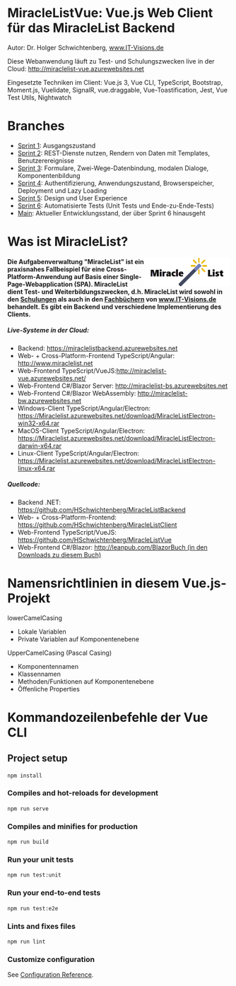 # MiracleListVue: Vue.js Web Client für das MiracleList Backend
Autor: Dr. Holger Schwichtenberg, <a href="http://www.IT-Visions.de">www.IT-Visions.de</a>

Diese Webanwendung läuft zu Test- und Schulungszwecken live in der Cloud: <a href="http://miraclelist-vue.azurewebsites.net">http://miraclelist-vue.azurewebsites.net</a>

Eingesetzte Techniken im Client: Vue.js 3, Vue CLI, TypeScript, Bootstrap, Moment.js, Vuelidate, SignalR, vue.draggable, Vue-Toastification, Jest, Vue Test Utils, Nightwatch

# Branches
- <a href="https://github.com/HSchwichtenberg/MiracleListVue/tree/Sprint1">Sprint 1</a>: Ausgangszustand
- <a href="https://github.com/HSchwichtenberg/MiracleListVue/tree/Sprint2">Sprint 2</a>: REST-Dienste nutzen, Rendern von Daten mit Templates, Benutzerereignisse
- <a href="https://github.com/HSchwichtenberg/MiracleListVue/tree/Sprint3">Sprint 3</a>: Formulare, Zwei-Wege-Datenbindung, modalen Dialoge, Komponentenbildung
- <a href="https://github.com/HSchwichtenberg/MiracleListVue/tree/Sprint4">Sprint 4</a>: Authentifizierung, Anwendungszustand, Browserspeicher, Deployment und Lazy Loading
- <a href="https://github.com/HSchwichtenberg/MiracleListVue/tree/Sprint5">Sprint 5</a>: Design und User Experience 
- <a href="https://github.com/HSchwichtenberg/MiracleListVue/tree/Sprint6">Sprint 6</a>: Automatisierte Tests (Unit Tests und Ende-zu-Ende-Tests)
- <a href="https://github.com/HSchwichtenberg/MiracleListVue/tree/Main">Main</a>: Aktueller Entwicklungsstand, der über Sprint 6 hinausgeht

# Was ist MiracleList?
<img align="right" src="/public/img/MiracleListLogo.jpg">
 <h4>Die Aufgabenverwaltung "MiracleList" ist ein praxisnahes Fallbeispiel für eine Cross-Platform-Anwendung auf Basis einer Single-Page-Webapplication (SPA). MiracleList dient Test- und Weiterbildungszwecken, d.h. MiracleList wird sowohl in den <a href="https://www.IT-Visons.de/Schulungen">Schulungen</a> als auch in den <a href="https://www.IT-Visons.de/Verlag">Fachbüchern</a> von <a href="https://www.IT-Visons.de">www.IT-Visions.de</a> behandelt. 
 Es gibt ein Backend und verschiedene Implementierung des Clients.</h4>
            <h5>Live-Systeme in der Cloud:</h5>
            <ul>
                <li>Backend: <a href="https://miraclelistbackend.azurewebsites.net">https://miraclelistbackend.azurewebsites.net</a></li>
                <li>Web- + Cross-Platform-Frontend TypeScript/Angular: <a href="http://www.miraclelist.net">http://www.miraclelist.net</a></li>
                <li>Web-Frontend TypeScript/VueJS:<a href="http://miraclelist-vue.azurewebsites.net/">http://miraclelist-vue.azurewebsites.net/</a>
                <li>Web-Frontend C#/Blazor Server: <a href="http://miraclelist-bs.azurewebsites.net">http://miraclelist-bs.azurewebsites.net</a></li>
                <li>Web-Frontend C#/Blazor WebAssembly: <a href="http://miraclelist-bw.azurewebsites.net">http://miraclelist-bw.azurewebsites.net</a></li>
                <li>Windows-Client TypeScript/Angular/Electron: <a href="https://Miraclelist.azurewebsites.net/download/MiracleListElectron-win32-x64.rar">https://Miraclelist.azurewebsites.net/download/MiracleListElectron-win32-x64.rar</a></li>
                <li>MacOS-Client TypeScript/Angular/Electron: <a href="https://Miraclelist.azurewebsites.net/download/MiracleListElectron-darwin-x64.rar">https://Miraclelist.azurewebsites.net/download/MiracleListElectron-darwin-x64.rar</a></li>
                <li>Linux-Client TypeScript/Angular/Electron: <a href="https://Miraclelist.azurewebsites.net/download/MiracleListElectron-linux-x64.rar">https://Miraclelist.azurewebsites.net/download/MiracleListElectron-linux-x64.rar</a></li></ul>
   <h5>Quellcode:</h5>
            <ul>
                <li>Backend .NET: <a href="https://github.com/HSchwichtenberg/MiracleListBackend">https://github.com/HSchwichtenberg/MiracleListBackend</a></li>
                <li>Web- + Cross-Platform-Frontend: <a href="https://github.com/HSchwichtenberg/MiracleListClient">https://github.com/HSchwichtenberg/MiracleListClient</a></li>
                <li>Web-Frontend TypeScript/VueJS: <a href="https://github.com/HSchwichtenberg/MiracleListVue">https://github.com/HSchwichtenberg/MiracleListVue</a></li>
                <li>Web-Frontend C#/Blazor: <a href="http://leanpub.com/BlazorBuch">http://leanpub.com/BlazorBuch (in den Downloads zu diesem Buch)</a></li>
            </ul>
</ul>

# Namensrichtlinien in diesem Vue.js-Projekt

lowerCamelCasing
- Lokale Variablen 
- Private Variablen auf Komponentenebene

UpperCamelCasing (Pascal Casing)
- Komponentennamen
- Klassennamen
- Methoden/Funktionen auf Komponentenebene
- Öffenliche Properties

# Kommandozeilenbefehle der Vue CLI

## Project setup
```
npm install
```

### Compiles and hot-reloads for development
```
npm run serve
```

### Compiles and minifies for production
```
npm run build
```

### Run your unit tests
```
npm run test:unit
```

### Run your end-to-end tests
```
npm run test:e2e
```

### Lints and fixes files
```
npm run lint
```

### Customize configuration
See [Configuration Reference](https://cli.vuejs.org/config/).
